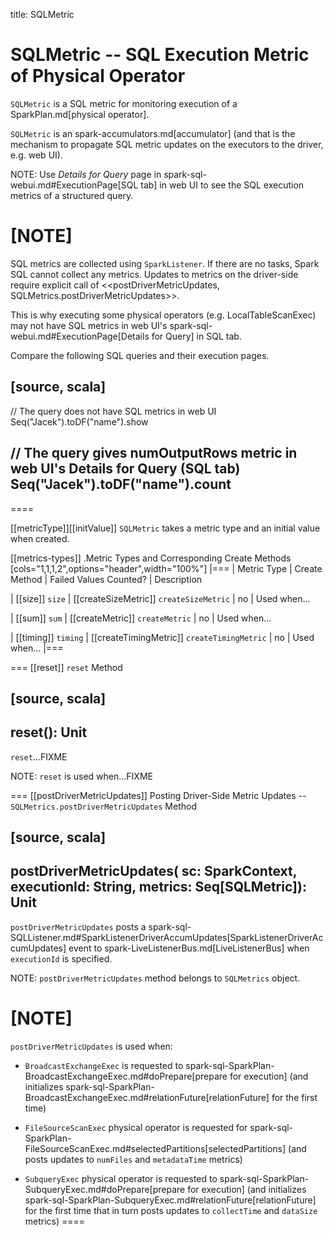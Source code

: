 title: SQLMetric

# SQLMetric -- SQL Execution Metric of Physical Operator

`SQLMetric` is a SQL metric for monitoring execution of a SparkPlan.md[physical operator].

`SQLMetric` is an spark-accumulators.md[accumulator] (and that is the mechanism to propagate SQL metric updates on the executors to the driver, e.g. web UI).

NOTE: Use *Details for Query* page in spark-sql-webui.md#ExecutionPage[SQL tab] in web UI to see the SQL execution metrics of a structured query.

[NOTE]
====
SQL metrics are collected using `SparkListener`. If there are no tasks, Spark SQL cannot collect any metrics. Updates to metrics on the driver-side require explicit call of <<postDriverMetricUpdates, SQLMetrics.postDriverMetricUpdates>>.

This is why executing some physical operators (e.g. LocalTableScanExec) may not have SQL metrics in web UI's spark-sql-webui.md#ExecutionPage[Details for Query] in SQL tab.

Compare the following SQL queries and their execution pages.

[source, scala]
----
// The query does not have SQL metrics in web UI
Seq("Jacek").toDF("name").show

// The query gives numOutputRows metric in web UI's Details for Query (SQL tab)
Seq("Jacek").toDF("name").count
----
====

[[metricType]][[initValue]]
`SQLMetric` takes a metric type and an initial value when created.

[[metrics-types]]
.Metric Types and Corresponding Create Methods
[cols="1,1,1,2",options="header",width="100%"]
|===
| Metric Type
| Create Method
| Failed Values Counted?
| Description

| [[size]] `size`
| [[createSizeMetric]] `createSizeMetric`
| no
| Used when...

| [[sum]] `sum`
| [[createMetric]] `createMetric`
| no
| Used when...

| [[timing]] `timing`
| [[createTimingMetric]] `createTimingMetric`
| no
| Used when...
|===

=== [[reset]] `reset` Method

[source, scala]
----
reset(): Unit
----

`reset`...FIXME

NOTE: `reset` is used when...FIXME

=== [[postDriverMetricUpdates]] Posting Driver-Side Metric Updates -- `SQLMetrics.postDriverMetricUpdates` Method

[source, scala]
----
postDriverMetricUpdates(
  sc: SparkContext,
  executionId: String,
  metrics: Seq[SQLMetric]): Unit
----

`postDriverMetricUpdates` posts a spark-sql-SQLListener.md#SparkListenerDriverAccumUpdates[SparkListenerDriverAccumUpdates] event to spark-LiveListenerBus.md[LiveListenerBus] when `executionId` is specified.

NOTE: `postDriverMetricUpdates` method belongs to `SQLMetrics` object.

[NOTE]
====
`postDriverMetricUpdates` is used when:

* `BroadcastExchangeExec` is requested to spark-sql-SparkPlan-BroadcastExchangeExec.md#doPrepare[prepare for execution] (and initializes spark-sql-SparkPlan-BroadcastExchangeExec.md#relationFuture[relationFuture] for the first time)

* `FileSourceScanExec` physical operator is requested for spark-sql-SparkPlan-FileSourceScanExec.md#selectedPartitions[selectedPartitions] (and posts updates to `numFiles` and `metadataTime` metrics)

* `SubqueryExec` physical operator is requested to spark-sql-SparkPlan-SubqueryExec.md#doPrepare[prepare for execution] (and initializes spark-sql-SparkPlan-SubqueryExec.md#relationFuture[relationFuture] for the first time that in turn posts updates to `collectTime` and `dataSize` metrics)
====
